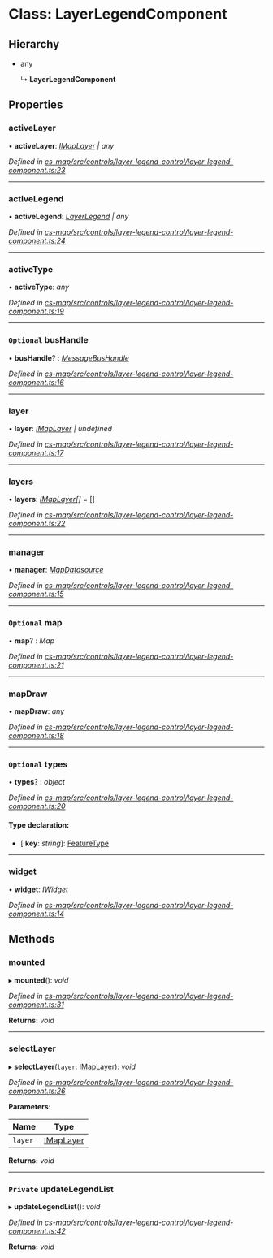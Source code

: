 # Class: LayerLegendComponent

## Hierarchy

* any

  ↳ **LayerLegendComponent**

## Properties

###  activeLayer

• **activeLayer**: *[IMapLayer](../interfaces/_cs_map_src_classes_imap_layer_.imaplayer.md) | any*

*Defined in [cs-map/src/controls/layer-legend-control/layer-legend-component.ts:23](https://github.com/RichardHovenkamp/csnext/blob/6deb7f51/packages/cs-map/src/controls/layer-legend-control/layer-legend-component.ts#L23)*

___

###  activeLegend

• **activeLegend**: *[LayerLegend](../interfaces/_cs_map_src_classes_layer_legend_.layerlegend.md) | any*

*Defined in [cs-map/src/controls/layer-legend-control/layer-legend-component.ts:24](https://github.com/RichardHovenkamp/csnext/blob/6deb7f51/packages/cs-map/src/controls/layer-legend-control/layer-legend-component.ts#L24)*

___

###  activeType

• **activeType**: *any*

*Defined in [cs-map/src/controls/layer-legend-control/layer-legend-component.ts:19](https://github.com/RichardHovenkamp/csnext/blob/6deb7f51/packages/cs-map/src/controls/layer-legend-control/layer-legend-component.ts#L19)*

___

### `Optional` busHandle

• **busHandle**? : *[MessageBusHandle](_cs_core_src_utils_message_bus_message_bus_handle_.messagebushandle.md)*

*Defined in [cs-map/src/controls/layer-legend-control/layer-legend-component.ts:16](https://github.com/RichardHovenkamp/csnext/blob/6deb7f51/packages/cs-map/src/controls/layer-legend-control/layer-legend-component.ts#L16)*

___

###  layer

• **layer**: *[IMapLayer](../interfaces/_cs_map_src_classes_imap_layer_.imaplayer.md) | undefined*

*Defined in [cs-map/src/controls/layer-legend-control/layer-legend-component.ts:17](https://github.com/RichardHovenkamp/csnext/blob/6deb7f51/packages/cs-map/src/controls/layer-legend-control/layer-legend-component.ts#L17)*

___

###  layers

• **layers**: *[IMapLayer](../interfaces/_cs_map_src_classes_imap_layer_.imaplayer.md)[]* =  []

*Defined in [cs-map/src/controls/layer-legend-control/layer-legend-component.ts:22](https://github.com/RichardHovenkamp/csnext/blob/6deb7f51/packages/cs-map/src/controls/layer-legend-control/layer-legend-component.ts#L22)*

___

###  manager

• **manager**: *[MapDatasource](_cs_map_src_datasources_map_datasource_.mapdatasource.md)*

*Defined in [cs-map/src/controls/layer-legend-control/layer-legend-component.ts:15](https://github.com/RichardHovenkamp/csnext/blob/6deb7f51/packages/cs-map/src/controls/layer-legend-control/layer-legend-component.ts#L15)*

___

### `Optional` map

• **map**? : *Map*

*Defined in [cs-map/src/controls/layer-legend-control/layer-legend-component.ts:21](https://github.com/RichardHovenkamp/csnext/blob/6deb7f51/packages/cs-map/src/controls/layer-legend-control/layer-legend-component.ts#L21)*

___

###  mapDraw

• **mapDraw**: *any*

*Defined in [cs-map/src/controls/layer-legend-control/layer-legend-component.ts:18](https://github.com/RichardHovenkamp/csnext/blob/6deb7f51/packages/cs-map/src/controls/layer-legend-control/layer-legend-component.ts#L18)*

___

### `Optional` types

• **types**? : *object*

*Defined in [cs-map/src/controls/layer-legend-control/layer-legend-component.ts:20](https://github.com/RichardHovenkamp/csnext/blob/6deb7f51/packages/cs-map/src/controls/layer-legend-control/layer-legend-component.ts#L20)*

#### Type declaration:

* \[ **key**: *string*\]: [FeatureType](_cs_map_src_classes_feature_type_.featuretype.md)

___

###  widget

• **widget**: *[IWidget](../interfaces/_cs_core_src_widget_widget_.iwidget.md)*

*Defined in [cs-map/src/controls/layer-legend-control/layer-legend-component.ts:14](https://github.com/RichardHovenkamp/csnext/blob/6deb7f51/packages/cs-map/src/controls/layer-legend-control/layer-legend-component.ts#L14)*

## Methods

###  mounted

▸ **mounted**(): *void*

*Defined in [cs-map/src/controls/layer-legend-control/layer-legend-component.ts:31](https://github.com/RichardHovenkamp/csnext/blob/6deb7f51/packages/cs-map/src/controls/layer-legend-control/layer-legend-component.ts#L31)*

**Returns:** *void*

___

###  selectLayer

▸ **selectLayer**(`layer`: [IMapLayer](../interfaces/_cs_map_src_classes_imap_layer_.imaplayer.md)): *void*

*Defined in [cs-map/src/controls/layer-legend-control/layer-legend-component.ts:26](https://github.com/RichardHovenkamp/csnext/blob/6deb7f51/packages/cs-map/src/controls/layer-legend-control/layer-legend-component.ts#L26)*

**Parameters:**

Name | Type |
------ | ------ |
`layer` | [IMapLayer](../interfaces/_cs_map_src_classes_imap_layer_.imaplayer.md) |

**Returns:** *void*

___

### `Private` updateLegendList

▸ **updateLegendList**(): *void*

*Defined in [cs-map/src/controls/layer-legend-control/layer-legend-component.ts:42](https://github.com/RichardHovenkamp/csnext/blob/6deb7f51/packages/cs-map/src/controls/layer-legend-control/layer-legend-component.ts#L42)*

**Returns:** *void*
